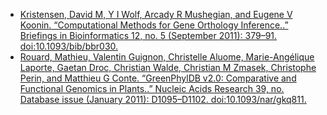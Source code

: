 - [Kristensen, David M, Y I Wolf, Arcady R Mushegian, and Eugene V Koonin. “Computational Methods for Gene Orthology Inference..” Briefings in Bioinformatics 12, no. 5 (September 2011): 379–91. doi:10.1093/bib/bbr030.](http://http://www.ncbi.nlm.nih.gov/pubmed/?term=PMC3178053)
- [Rouard, Mathieu, Valentin Guignon, Christelle Aluome, Marie-Angélique Laporte, Gaetan Droc, Christian Walde, Christian M Zmasek, Christophe Perin, and Matthieu G Conte. “GreenPhylDB v2.0: Comparative and Functional Genomics in Plants..” Nucleic Acids Research 39, no. Database issue (January 2011): D1095–D1102. doi:10.1093/nar/gkq811.](http://http://www.ncbi.nlm.nih.gov/pubmed/?term=PMC3013755)

